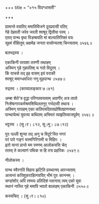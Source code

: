 +++
title = "०१५ विदग्धासती"

+++


ग्रामान्ते वसतिर् ममातिविजने दूरप्रवासी पतिर्  
गेहे देहवती जरेव जरती श्वश्रूर् द्वितीया परम् ।  
एतत् पान्थ वृथा विडम्बयति मां बाल्यातिरिक्तं वयः  
सूक्ष्मं वीक्षितुम् अक्षमेह जनता वासोन्यतश् चिन्त्यताम् ॥५४६॥  


बलभद्रस्य ।  


एकाकिनी परवशा तरुणी तथाहम्  
अस्मिन् गृहे गृहपतिश् च गतो विदूरम् ।  
किं याचसे तद् इह वासम् इयं वराकी  
श्वश्रूर् ममान्धवधिरा ननु मूढपान्थ ॥५४७॥  


रुद्रस्य । (काव्यालङ्कार ७।४१)  


अम्बा शेते’त्र वृद्धा परिणतवयसाम् अग्रणीर् अत्र तातो  
निःशेषागारकर्मश्रमशिथिलतनुर् गर्भदासी तथात्र ।  
अस्मिन् पापाहम् एका कतिपयदिवसप्रोषितप्राणनाथा  
पान्थायेत्थं युवत्या कथितम् अभिमतं व्याहृतिव्याजपूर्वम् ॥५४८॥  


भट्टस्य । (सु।र। ८१२, सू।मु। ८७।१२)  


पुरः पल्ली शून्या तद् अनु च विदूरे’स्ति नगरं  
परं पारे गङ्गं चरमगिरिगामी च मिहिरः ।  
इतो यान्तं प्रान्ते मम रमणम् आलोकयसि चेत्  
ततस् ते कल्याणं पथिक स हि तत्र प्रहरिकः ॥५४९॥  


नीलोकस्य ।  


पान्थ स्वैरगतिं विहाय झटिति प्रस्थानम् आरभ्यताम्  
अत्यन्तं करिशूकराहित्गवयिर् भीमं पुरः काननम् ।  
चण्डांशोर् अपि रश्मयः प्रतिदिशं म्लानास् त्वम् एको युवा  
स्थानं नास्ति गृहे ममापि भवतो बालाहम् एकाकिनी ॥५५०॥  


कस्यचित् । (सु।र। ८१०)  

